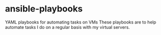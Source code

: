# ansible-playbooks
YAML playbooks for automating tasks on VMs
These playbooks are to help automate tasks I do on a regular basis with my virtual servers.
